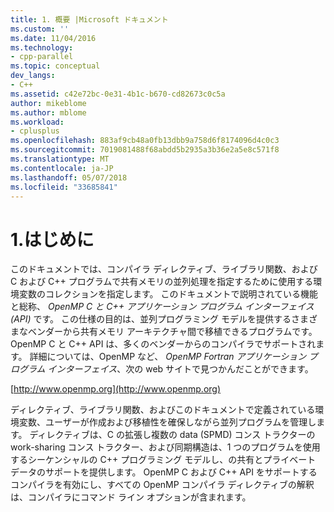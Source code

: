 ```yaml
---
title: 1. 概要 |Microsoft ドキュメント
ms.custom: ''
ms.date: 11/04/2016
ms.technology:
- cpp-parallel
ms.topic: conceptual
dev_langs:
- C++
ms.assetid: c42e72bc-0e31-4b1c-b670-cd82673c0c5a
author: mikeblome
ms.author: mblome
ms.workload:
- cplusplus
ms.openlocfilehash: 883af9cb48a0fb13dbb9a758d6f8174096d4c0c3
ms.sourcegitcommit: 7019081488f68abdd5b2935a3b36e2a5e8c571f8
ms.translationtype: MT
ms.contentlocale: ja-JP
ms.lasthandoff: 05/07/2018
ms.locfileid: "33685841"
---
```

# <a name="1-introduction"></a>1.はじめに
このドキュメントでは、コンパイラ ディレクティブ、ライブラリ関数、および C および C++ プログラムで共有メモリの並列処理を指定するために使用する環境変数のコレクションを指定します。 このドキュメントで説明されている機能と総称、 *OpenMP C と C++ アプリケーション プログラム インターフェイス (API)* です。 この仕様の目的は、並列プログラミング モデルを提供するさまざまなベンダーから共有メモリ アーキテクチャ間で移植できるプログラムです。 OpenMP C と C++ API は、多くのベンダーからのコンパイラでサポートされます。 詳細については、OpenMP など、 *OpenMP Fortran アプリケーション プログラム インターフェイス*、次の web サイトで見つかんだことができます。  
  
 [http://www.openmp.org](http://www.openmp.org)  
  
 ディレクティブ、ライブラリ関数、およびこのドキュメントで定義されている環境変数、ユーザーが作成および移植性を確保しながら並列プログラムを管理します。 ディレクティブは、C の拡張し複数の data (SPMD) コンス トラクターの work-sharing コンス トラクター、および同期構造は、1 つのプログラムを使用するシーケンシャルの C++ プログラミング モデルし、の共有とプライベート データのサポートを提供します。 OpenMP C および C++ API をサポートするコンパイラを有効にし、すべての OpenMP コンパイラ ディレクティブの解釈は、コンパイラにコマンド ライン オプションが含まれます。